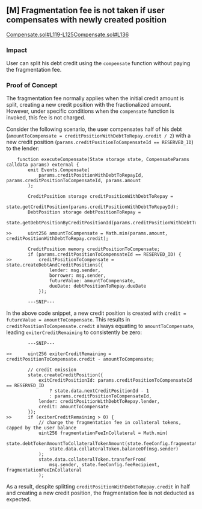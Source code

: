 ## [M] Fragmentation fee is not taken if user compensates with newly created position

[Compensate.sol#L119-L125](repos/2024-06-size/src/libraries/actions/Compensate.sol)[Compensate.sol#L136](repos/2024-06-size/src/libraries/actions/Compensate.sol)

### Impact

User can split his debt credit using the `compensate` function without paying the fragmentation fee.

### Proof of Concept

The fragmentation fee normally applies when the initial credit amount is split, creating a new credit position with the fractionalized amount. However, under specific conditions when the `compensate` function is invoked, this fee is not charged.

Consider the following scenario, the user compensates half of his debt (`amountToCompensate = creditPositionWithDebtToRepay.credit / 2`) with a new credit position (`params.creditPositionToCompensateId == RESERVED_ID`) to the lender:

```solidity
    function executeCompensate(State storage state, CompensateParams calldata params) external {
        emit Events.Compensate(
            params.creditPositionWithDebtToRepayId, params.creditPositionToCompensateId, params.amount
        );

        CreditPosition storage creditPositionWithDebtToRepay =
            state.getCreditPosition(params.creditPositionWithDebtToRepayId);
        DebtPosition storage debtPositionToRepay =
            state.getDebtPositionByCreditPositionId(params.creditPositionWithDebtToRepayId);

>>      uint256 amountToCompensate = Math.min(params.amount, creditPositionWithDebtToRepay.credit);

        CreditPosition memory creditPositionToCompensate;
        if (params.creditPositionToCompensateId == RESERVED_ID) {
>>          creditPositionToCompensate = state.createDebtAndCreditPositions({
                lender: msg.sender,
                borrower: msg.sender,
                futureValue: amountToCompensate,
                dueDate: debtPositionToRepay.dueDate
            });

        ---SNIP---
```

In the above code snippet, a new credit position is created with `credit = futureValue = amountToCompensate`. This results in `creditPositionToCompensate.credit` always equating to `amountToCompensate`, leading `exiterCreditRemaining` to consistently be zero:

```solidity
        ---SNIP---

>>      uint256 exiterCreditRemaining = creditPositionToCompensate.credit - amountToCompensate;

        // credit emission
        state.createCreditPosition({
            exitCreditPositionId: params.creditPositionToCompensateId == RESERVED_ID
                ? state.data.nextCreditPositionId - 1
                : params.creditPositionToCompensateId,
            lender: creditPositionWithDebtToRepay.lender,
            credit: amountToCompensate
        });
>>      if (exiterCreditRemaining > 0) {
            // charge the fragmentation fee in collateral tokens, capped by the user balance
            uint256 fragmentationFeeInCollateral = Math.min(
                state.debtTokenAmountToCollateralTokenAmount(state.feeConfig.fragmentationFee),
                state.data.collateralToken.balanceOf(msg.sender)
            );
            state.data.collateralToken.transferFrom(
                msg.sender, state.feeConfig.feeRecipient, fragmentationFeeInCollateral
            );
```

As a result, despite splitting `creditPositionWithDebtToRepay.credit` in half and creating a new credit position, the fragmentation fee is not deducted as expected.



